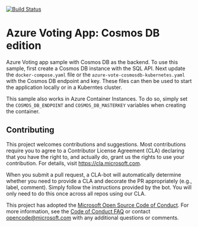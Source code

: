 [![Build Status](https://nepeters-devops.visualstudio.com/azure-vote-reference/_apis/build/status/azure-vote-reference-Python%20package-CI?branchName=master)](https://nepeters-devops.visualstudio.com/azure-vote-reference/_build/latest?definitionId=65&branchName=master)

# Azure Voting App: Cosmos DB edition

Azure Voting app sample with Cosmos DB as the backend. To use this sample, first create a Cosmos DB instance with the SQL API. Next update the `docker-compose.yaml` file or the `azure-vote-cosmosdb-kubernetes.yaml` with the Cosmos DB endpoint and key. These files can then be used to start the application locally or in a Kuberntes cluster.

This sample also works in Azure Container Instances. To do so, simply set the `COSMOS_DB_ENDPOINT` and `COSMOS_DB_MASTERKEY` variables when creating the container.

## Contributing

This project welcomes contributions and suggestions.  Most contributions require you to agree to a
Contributor License Agreement (CLA) declaring that you have the right to, and actually do, grant us
the rights to use your contribution. For details, visit https://cla.microsoft.com.

When you submit a pull request, a CLA-bot will automatically determine whether you need to provide
a CLA and decorate the PR appropriately (e.g., label, comment). Simply follow the instructions
provided by the bot. You will only need to do this once across all repos using our CLA.

This project has adopted the [Microsoft Open Source Code of Conduct](https://opensource.microsoft.com/codeofconduct/).
For more information, see the [Code of Conduct FAQ](https://opensource.microsoft.com/codeofconduct/faq/) or
contact [opencode@microsoft.com](mailto:opencode@microsoft.com) with any additional questions or comments.